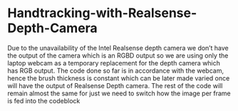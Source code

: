 # Handtracking-with-Realsense-Depth-Camera
Due to the unavailability of the Intel Realsense depth camera
we don’t have the output of the camera which is an RGBD
output so we are using only the laptop webcam as a temporary
replacement for the depth camera which has RGB output. The
code done so far is in accordance with the webcam, hence the
brush thickness is constant which can be later made varied
once will have the output of Realsense Depth camera. The
rest of the code will remain almost the same for just we need
to switch how the image per frame is fed into the codeblock
